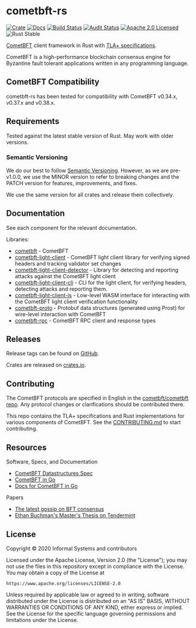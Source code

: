 # cometbft-rs

[![Crate][crate-image]][crate-link]
[![Docs][docs-image]][docs-link]
[![Build Status][build-image]][build-link]
[![Audit Status][audit-image]][audit-link]
[![Apache 2.0 Licensed][license-image]](https://github.com/cytonic-network/cometbft-rs/blob/main/LICENSE)
![Rust Stable][rustc-image]

[CometBFT] client framework in Rust with [TLA+ specifications](/docs/spec).

CometBFT is a high-performance blockchain consensus engine for Byzantine fault
tolerant applications written in any programming language.

## CometBFT Compatibility

cometbft-rs has been tested for compatibility with CometBFT v0.34.x, v0.37.x and v0.38.x.

## Requirements

Tested against the latest stable version of Rust. May work with older versions.

### Semantic Versioning

We do our best to follow [Semantic Versioning](https://semver.org/). However, as
we are pre-v1.0.0, we use the MINOR version to refer to breaking changes and the
PATCH version for features, improvements, and fixes.

We use the same version for all crates and release them collectively.

## Documentation

See each component for the relevant documentation.

Libraries:

- [cometbft](./cometbft) - CometBFT
- [cometbft-light-client](./light-client) - CometBFT light client library
  for verifying signed headers and tracking validator set changes
- [cometbft-light-client-detector](./light-client-detector) - Library for
  detecting and reporting attacks against the CometBFT light client
- [cometbft-light-client-cli](./light-client-cli) - CLI for the light client,
  for verifying headers, detecting attacks and reporting them.
- [cometbft-light-client-js](./light-client-js) - Low-level WASM interface for
  interacting with the CometBFT light client verification functionality
- [cometbft-proto](./proto) - Protobuf data structures (generated using Prost)
  for wire-level interaction with CometBFT
- [cometbft-rpc](./rpc) - CometBFT RPC client and response types

## Releases

Release tags can be found on
[GitHub](https://github.com/cometbft/cometbft-rs/releases).

Crates are released on [crates.io](https://crates.io).

## Contributing

The CometBFT protocols are specified in English in the [cometbft/cometbft
repo](https://github.com/cometbft/cometbft/tree/main/spec). Any protocol
changes or clarifications should be contributed there.

This repo contains the TLA+ specifications and Rust implementations for various
components of CometBFT. See the [CONTRIBUTING.md][contributing] to start
contributing.


## Resources

Software, Specs, and Documentation

- [CometBFT Datastructures Spec](https://github.com/cometbft/cometbft/tree/main/spec)
- [CometBFT in Go](https://github.com/cometbft/cometbft)
- [Docs for CometBFT in Go](http://docs.cometbft.com/)

Papers

- [The latest gossip on BFT consensus](https://arxiv.org/abs/1807.04938)
- [Ethan Buchman's Master's Thesis on Tendermint](https://atrium.lib.uoguelph.ca/xmlui/handle/10214/9769)

## License

Copyright © 2020 Informal Systems and contributors

Licensed under the Apache License, Version 2.0 (the "License");
you may not use the files in this repository except in compliance with the License.
You may obtain a copy of the License at

    https://www.apache.org/licenses/LICENSE-2.0

Unless required by applicable law or agreed to in writing, software
distributed under the License is distributed on an "AS IS" BASIS,
WITHOUT WARRANTIES OR CONDITIONS OF ANY KIND, either express or implied.
See the License for the specific language governing permissions and
limitations under the License.

[//]: # (badges)

[crate-image]: https://img.shields.io/crates/v/cometbft.svg
[crate-link]: https://crates.io/crates/cometbft
[docs-image]: https://docs.rs/cometbft/badge.svg
[docs-link]: https://docs.rs/cometbft/
[build-image]: https://github.com/cometbft/cometbft-rs/workflows/Rust/badge.svg
[build-link]: https://github.com/cometbft/cometbft-rs/actions?query=workflow%3ARust
[audit-image]: https://github.com/cometbft/cometbft-rs/workflows/Audit-Check/badge.svg
[audit-link]: https://github.com/cometbft/cometbft-rs/actions?query=workflow%3AAudit-Check
[license-image]: https://img.shields.io/badge/license-Apache2.0-blue.svg
[license-link]: https://github.com/interchainio/cometbft-rs/blob/master/LICENSE
[rustc-image]: https://img.shields.io/badge/rustc-stable-blue.svg

[//]: # (general links)

[cometbft-docs-link]: https://docs.rs/cometbft/
[cometbft-rpc-docs-link]: https://docs.rs/cometbft-rpc/
[CometBFT]: https://github.com/cometbft/cometbft
[cometbft-light-client-docs-link]: https://docs.rs/cometbft-light-client/
[cometbft-secret-conn]: https://github.com/cometbft/cometbft/blob/v0.34.x/spec/p2p/peer.md#authenticated-encryption-handshake
[contributing]: ./CONTRIBUTING.md
